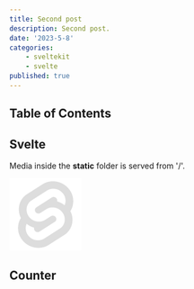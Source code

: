 ```yaml
---
title: Second post
description: Second post.
date: '2023-5-8'
categories: 
    - sveltekit
    - svelte
published: true
---
```


<script>
    import Counter from './counter.svelte';
</script>

## Table of Contents

## Svelte

Media inside the **static** folder is served from '/'. 

![Svelte](../../static/favicon.png)

## Counter
<Counter />